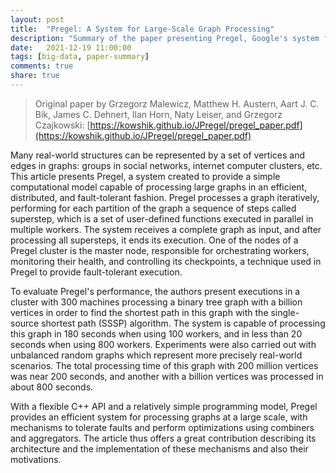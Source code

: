 ```yaml
---
layout: post
title:  "Pregel: A System for Large-Scale Graph Processing"
description: "Summary of the paper presenting Pregel, Google's system for processing large Graphs using a simple computational model while being designed for efficiency and fault-tolerant execution."
date:   2021-12-19 11:00:00
tags: [big-data, paper-summary]
comments: true
share: true
---
```


> Original paper by Grzegorz Malewicz, Matthew H. Austern, Aart J. C. Bik, James C. Dehnert, Ilan Horn,
Naty Leiser, and Grzegorz Czajkowski: [https://kowshik.github.io/JPregel/pregel_paper.pdf](https://kowshik.github.io/JPregel/pregel_paper.pdf)

Many real-world structures can be represented by a set of vertices and edges in graphs: groups in social networks, internet computer clusters, etc. This article presents Pregel, a system created to provide a simple computational model capable of processing large graphs in an efficient, distributed, and fault-tolerant fashion. Pregel processes a graph iteratively, performing for each partition of the graph a sequence of steps called superstep, which is a set of user-defined functions executed in parallel in multiple workers. The system receives a complete graph as input, and after processing all supersteps, it ends its execution. One of the nodes of a Pregel cluster is the master node, responsible for orchestrating workers, monitoring their health, and controlling its checkpoints, a technique used in Pregel to provide fault-tolerant execution.

To evaluate Pregel's performance, the authors present executions in a cluster with 300 machines processing a binary tree graph with a billion vertices in order to find the shortest path in this graph with the single-source shortest path (SSSP) algorithm. The system is capable of processing this graph in 180 seconds when using 100 workers, and in less than 20 seconds when using 800 workers. Experiments were also carried out with unbalanced random graphs which represent more precisely real-world scenarios. The total processing time of this graph with 200 million vertices was near 200 seconds, and another with a billion vertices was processed in about 800 seconds.

With a flexible C++ API and a relatively simple programming model, Pregel provides an efficient system for processing graphs at a large scale, with mechanisms to tolerate faults and perform optimizations using combiners and aggregators. The article thus offers a great contribution describing its architecture and the implementation of these mechanisms and also their motivations.